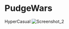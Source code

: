 # PudgeWars
HyperCasual
![Screenshot_2](https://user-images.githubusercontent.com/4955732/168639726-2c16f86b-9bd2-4dfb-a169-f13aa655302b.png)
